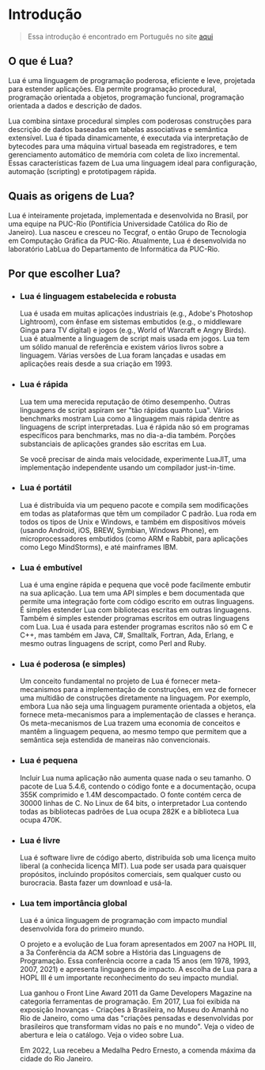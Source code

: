 # Introdução

> Essa introdução é encontrado em Português no site [aqui](https://lua.org/portugues.html) 

## O que é Lua?

Lua é uma linguagem de programação poderosa, eficiente e leve, projetada para estender aplicações. Ela permite programação procedural, programação orientada a objetos, programação funcional, programação orientada a dados e descrição de dados.

Lua combina sintaxe procedural simples com poderosas construções para descrição de dados baseadas em tabelas associativas e semântica extensível. Lua é tipada dinamicamente, é executada via interpretação de bytecodes para uma máquina virtual baseada em registradores, e tem gerenciamento automático de memória com coleta de lixo incremental. Essas características fazem de Lua uma linguagem ideal para configuração, automação (scripting) e prototipagem rápida.

## Quais as origens de Lua?

Lua é inteiramente projetada, implementada e desenvolvida no Brasil, por uma equipe na PUC-Rio (Pontifícia Universidade Católica do Rio de Janeiro). Lua nasceu e cresceu no Tecgraf, o então Grupo de Tecnologia em Computação Gráfica da PUC-Rio. Atualmente, Lua é desenvolvida no laboratório LabLua do Departamento de Informática da PUC-Rio.

## Por que escolher Lua?

* ### Lua é linguagem estabelecida e robusta

    Lua é usada em muitas aplicações industriais (e.g., Adobe's Photoshop Lightroom), com ênfase em sistemas embutidos (e.g., o middleware Ginga para TV digital) e jogos (e.g., World of Warcraft e Angry Birds). Lua é atualmente a linguagem de script mais usada em jogos. Lua tem um sólido manual de referência e existem vários livros sobre a linguagem. Várias versões de Lua foram lançadas e usadas em aplicações reais desde a sua criação em 1993.

* ### Lua é rápida

    Lua tem uma merecida reputação de ótimo desempenho. Outras linguagens de script aspiram ser "tão rápidas quanto Lua". Vários benchmarks mostram Lua como a linguagem mais rápida dentre as linguagens de script interpretadas. Lua é rápida não só em programas específicos para benchmarks, mas no dia-a-dia também. Porções substanciais de aplicações grandes são escritas em Lua.
    
    Se você precisar de ainda mais velocidade, experimente LuaJIT, uma implementação independente usando um compilador just-in-time.

* ### Lua é portátil

    Lua é distribuída via um pequeno pacote e compila sem modificações em todas as plataformas que têm um compilador C padrão. Lua roda em todos os tipos de Unix e Windows, e também em dispositivos móveis (usando Android, iOS, BREW, Symbian, Windows Phone), em microprocessadores embutidos (como ARM e Rabbit, para aplicações como Lego MindStorms), e até mainframes IBM.

* ### Lua é embutível

    Lua é uma engine rápida e pequena que você pode facilmente embutir na sua aplicação. Lua tem uma API simples e bem documentada que permite uma integração forte com código escrito em outras linguagens. É simples estender Lua com bibliotecas escritas em outras linguagens. Também é simples estender programas escritos em outras linguagens com Lua. Lua é usada para estender programas escritos não só em C e C++, mas também em Java, C#, Smalltalk, Fortran, Ada, Erlang, e mesmo outras linguagens de script, como Perl and Ruby.

* ### Lua é poderosa (e simples)

    Um conceito fundamental no projeto de Lua é fornecer meta-mecanismos para a implementação de construções, em vez de fornecer uma multidão de construções diretamente na linguagem. Por exemplo, embora Lua não seja uma linguagem puramente orientada a objetos, ela fornece meta-mecanismos para a implementação de classes e herança. Os meta-mecanismos de Lua trazem uma economia de conceitos e mantêm a linguagem pequena, ao mesmo tempo que permitem que a semântica seja estendida de maneiras não convencionais.

* ### Lua é pequena

    Incluir Lua numa aplicação não aumenta quase nada o seu tamanho. O pacote de Lua 5.4.6, contendo o código fonte e a documentação, ocupa 355K comprimido e 1.4M descompactado. O fonte contém cerca de 30000 linhas de C. No Linux de 64 bits, o interpretador Lua contendo todas as bibliotecas padrões de Lua ocupa 282K e a biblioteca Lua ocupa 470K.

* ### Lua é livre

    Lua é software livre de código aberto, distribuída sob uma licença muito liberal (a conhecida licença MIT). Lua pode ser usada para quaisquer propósitos, incluindo propósitos comerciais, sem qualquer custo ou burocracia. Basta fazer um download e usá-la.

* ### Lua tem importância global

    Lua é a única linguagem de programação com impacto mundial desenvolvida fora do primeiro mundo.

    O projeto e a evolução de Lua foram apresentados em 2007 na HOPL III, a 3a Conferência da ACM sobre a História das Linguagens de Programação. Essa conferência ocorre a cada 15 anos (em 1978, 1993, 2007, 2021) e apresenta linguagens de impacto. A escolha de Lua para a HOPL III é um importante reconhecimento do seu impacto mundial.
    
    Lua ganhou o Front Line Award 2011 da Game Developers Magazine na categoria ferramentas de programação.
    Em 2017, Lua foi exibida na exposição Inovanças - Criações à Brasileira, no Museu do Amanhã no Rio de Janeiro, como uma das "criações pensadas e 
    desenvolvidas por brasileiros que transformam vidas no país e no mundo". Veja o video de abertura e leia o catálogo. Veja o video sobre Lua.
    
    Em 2022, Lua recebeu a Medalha Pedro Ernesto, a comenda máxima da cidade do Rio Janeiro.
